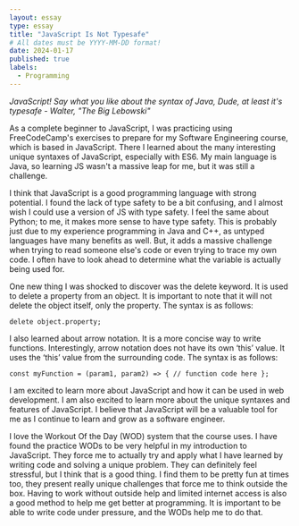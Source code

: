 ```yaml
---
layout: essay
type: essay
title: "JavaScript Is Not Typesafe"
# All dates must be YYYY-MM-DD format!
date: 2024-01-17
published: true
labels:
  - Programming
---
```



*JavaScript! Say what you like about the syntax of Java, Dude, at least it's typesafe - Walter, "The Big Lebowski"*

As a complete beginner to JavaScript, I was practicing using FreeCodeCamp's exercises to prepare for my Software Engineering course, which is based in JavaScript. There I learned about the many interesting unique syntaxes of JavaScript, especially with ES6. My main language is Java, so learning JS wasn't a massive leap for me, but it was still a challenge. 

I think that JavaScript is a good programming language with strong potential. I found the lack of type safety to be a bit confusing, and I almost wish I could use a version of JS with type safety. I feel the same about Python; to me, it makes more sense to have type safety. This is probably just due to my experience programming in Java and C++, as untyped languages have many benefits as well. But, it adds a massive challenge when trying to read someone else's code or even trying to trace my own code. I often have to look ahead to determine what the variable is actually being used for.

One new thing I was shocked to discover was the delete keyword. It is used to delete a property from an object. It is important to note that it will not delete the object itself, only the property. The syntax is as follows: 

```delete object.property;```


I also learned about arrow notation. It is a more concise way to write functions. Interestingly, arrow notation does not have its own ‘this’ value. It uses the ‘this’ value from the surrounding code. The syntax is as follows: 

```const myFunction = (param1, param2) => { // function code here };```

I am excited to learn more about JavaScript and how it can be used in web development. I am also excited to learn more about the unique syntaxes and features of JavaScript. I believe that JavaScript will be a valuable tool for me as I continue to learn and grow as a software engineer.

I love the Workout Of the Day (WOD) system that the course uses. I have found the practice WODs to be very helpful in my introduction to JavaScript. They force me to actually try and apply what I have learned by writing code and solving a unique problem. They can definitely feel stressful, but I think that is a good thing. I find them to be pretty fun at times too, they present really unique challenges that force me to think outside the box. Having to work without outside help and limited internet access is also a good method to help me get better at programming.  It is important to be able to write code under pressure, and the WODs help me to do that.

